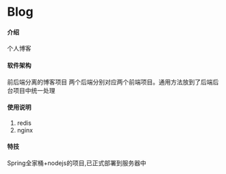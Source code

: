 # Blog

#### 介绍
个人博客

#### 软件架构
前后端分离的博客项目
两个后端分别对应两个前端项目。通用方法放到了后端后台项目中统一处理

#### 使用说明

1.  redis
2.  nginx


#### 特技

Spring全家桶+nodejs的项目,已正式部署到服务器中
